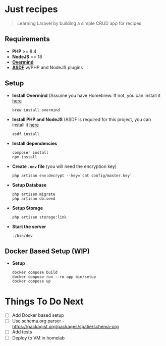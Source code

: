 # Just recipes

> Learning Laravel by building a simple CRUD app for recipes

## Requirements

- **PHP** >= 8.4
- **NodeJS** >= 18
- [**Overmind**](https://github.com/DarthSim/overmind)
- [**ASDF**](https://asdf-vm.com) w/PHP and NodeJS plugins

## Setup

- **Install Overmind** (Assume you have Homebrew. If not, you can install it [here](https://brew.sh)
  ```shell
  brew install overmind
  ```

- **Install PHP and NodeJS** (ASDF is required for this project, you can install it [here](https://asdf-vm.com)
  ```shell
  asdf install
  ```

- **Install dependencies**
  ```shell
  composer install
  npm install
  ```

- **Create `.env` file** (you will need the encryption key)
  ```shell
  php artisan env:decrypt --key=`cat config/master.key`
  ```

- **Setup Database**
  ```shell
  php artisan migrate
  php artisan db:seed
  ```

- **Setup Storage**
  ```shell
  php artisan storage:link
  ```
- **Start the server**
  ```shell
  ./bin/dev
  ```

## Docker Based Setup (WIP)

- **Setup**
  ```shell
  docker compose build
  docker compose run --rm app bin/setup
  docker compose up 
  ```


# Things To Do Next

- [ ] Add Docker based setup
- [ ] Use schema.org parser - https://packagist.org/packages/spatie/schema-org 
- [ ] Add tests
- [ ] Deploy to VM in homelab 
